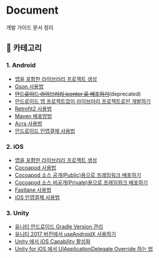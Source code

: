 # Document

개발 가이드 문서 정리

## 🔎 카테고리

### 1. Android

* [앱을 포함한 라이브러리 프로젝트 생성](https://github.com/jameschun7/document/blob/main/android/app-with-library.md)
* [Gson 사용법](https://github.com/jameschun7/document/blob/main/android/gson.md)
* ~~[안드로이드 라이브러리 jcenter 로 배포하기](https://github.com/jameschun7/document/blob/main/android/jcenter.md)~~(deprecated)
* [안드로이드 앱 프로젝트없이 라이브러리 프로젝트로만 개발하기](https://github.com/jameschun7/document/blob/main/android/only-library.md)
* [Retrofit2 사용법](https://github.com/jameschun7/document/blob/main/android/retrofit2.md)
* [Maven 배포방법](https://github.com/jameschun7/document/blob/main/android/maven-deploy.md)
* [Acra 사용법](https://github.com/jameschun7/document/blob/main/android/acra-usage.md)
* [안드로이드 인앱결제 사용법](https://github.com/jameschun7/document/blob/main/android/android-inapp-billing-usage.md)

### 2. iOS

* [앱을 포함한 라이브러리 프로젝트 생성](https://github.com/jameschun7/document/blob/main/ios/app-with-framework.md)
* [Cocoapod 사용법](https://github.com/jameschun7/document/blob/main/ios/cocoapod-usage.md)
* [Cocoapod 소스 공개(Public)용으로 프레임워크 배포하기](https://github.com/jameschun7/document/blob/main/ios/cocoapods-public.md)
* [Cocoapod 소스 비공개(Private)용으로 프레임워크 배포하기](https://github.com/jameschun7/document/blob/main/ios/cocoapods-private.md)
* [Fastlane 사용법](https://github.com/jameschun7/document/blob/main/ios/fastlane-usage.md)
* [iOS 인앱결제 사용법](https://github.com/jameschun7/document/blob/main/ios/ios-inapp-purchase-usage.md)


### 3. Unity

* [유니티 안드로이드 Gradle Version 관리](https://github.com/jameschun7/document/blob/main/unity/gradle-version-manage.md)
* [유니티 2017 버전에서 useAndroidX 사용하기](https://github.com/jameschun7/document/blob/main/unity/unity2017-androidx-use.md)
* [Unity 에서 iOS Capability 활성화](https://github.com/jameschun7/document/blob/main/unity/unity_xcode_AddInAppPurchase.md#unity-에서-ios-capability-활성화)
* [Unity for iOS 에서 UIApplicationDelegate Override 하는 법](https://github.com/jameschun7/document/blob/main/unity/unity-ios-application-override.md)
  